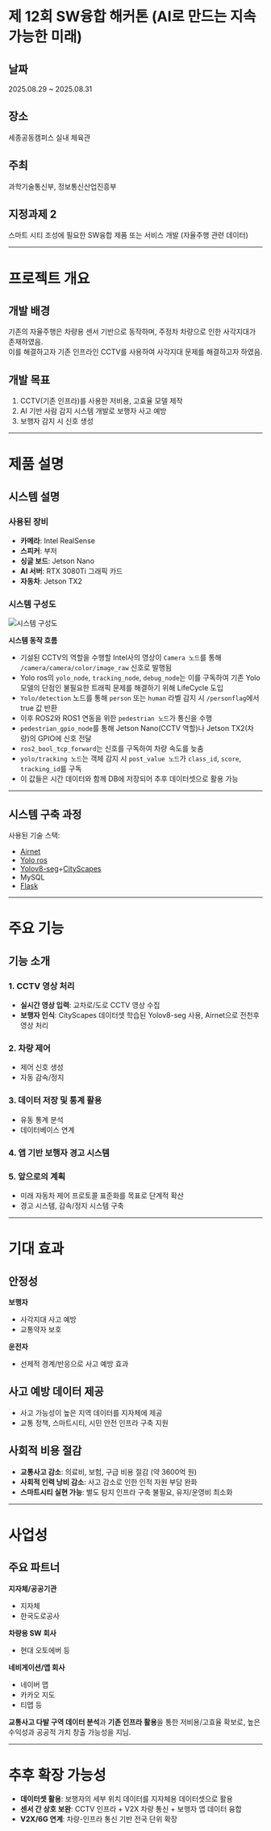 # 제 12회 SW융합 해커톤 (AI로 만드는 지속가능한 미래)

## 날짜
2025.08.29 ~ 2025.08.31  

## 장소 
세종공동캠퍼스 실내 체육관  

## 주최
과학기술통신부, 정보통신산업진흥부  

## 지정과제 2
스마트 시티 조성에 필요한 SW융합 제품 또는 서비스 개발 (자율주행 관련 데이터)  

---

# 프로젝트 개요

## 개발 배경
기존의 자율주행은 차량용 센서 기반으로 동작하며, 주정차 차량으로 인한 사각지대가 존재하였음.  
이를 해결하고자 기존 인프라인 CCTV를 사용하여 사각지대 문제를 해결하고자 하였음.  

## 개발 목표
1. CCTV(기존 인프라)를 사용한 저비용, 고효율 모델 제작  
2. AI 기반 사람 감지 시스템 개발로 보행자 사고 예방  
3. 보행자 감지 시 신호 생성  

---

# 제품 설명

## 시스템 설명

### 사용된 장비
- **카메라**: Intel RealSense  
- **스피커**: 부저  
- **싱글 보드**: Jetson Nano  
- **AI 서버**: RTX 3080Ti 그래픽 카드  
- **자동차**: Jetson TX2  

### 시스템 구성도

![시스템 구성도](./해커톤_자료/첨부파일/노드_구조%201.png)

**시스템 동작 흐름**

- 기설된 CCTV의 역할을 수행할 Intel사의 영상이 `Camera 노드`를 통해 `/camera/camera/color/image_raw` 신호로 발행됨  
- Yolo ros의 `yolo_node`, `tracking_node`, `debug_node`는 이를 구독하여 기존 Yolo 모델의 단점인 불필요한 트래픽 문제를 해결하기 위해 LifeCycle 도입  
- `Yolo/detection` 노드를 통해 `person` 또는 `human` 라벨 감지 시 `/personflag`에서 true 값 반환  
- 이후 ROS2와 ROS1 연동을 위한 `pedestrian 노드`가 통신을 수행  
- `pedestrian_gpio_node`를 통해 Jetson Nano(CCTV 역할)나 Jetson TX2(차량)의 GPIO에 신호 전달  
- `ros2_bool_tcp_forward`는 신호를 구독하여 차량 속도를 늦춤  
- `yolo/tracking 노드`는 객체 감지 시 `post_value 노드`가 `class_id`, `score`, `tracking_id`를 구독  
- 이 값들은 시간 데이터와 함께 DB에 저장되어 추후 데이터셋으로 활용 가능  

---

## 시스템 구축 과정

사용된 기술 스택:
- [Airnet](./해커톤_자료/airnet/Airnet.md)
- [Yolo ros](./해커톤_자료/Yolo_ros/Yolo%20ros.md)
- [Yolov8-seg](./해커톤_자료/cityscapes_yolov8-seg/Yolov8m-seg.md)+[CityScapes](./해커톤_자료/cityscapes_yolov8-seg/cityscape.md)
- MySQL  
- [Flask](./해커톤_자료/flask/flask.md)

---

# 주요 기능

## 기능 소개 

### 1. CCTV 영상 처리
- **실시간 영상 입력**: 교차로/도로 CCTV 영상 수집  
- **보행자 인식**: CityScapes 데이터셋 학습된 Yolov8-seg 사용, Airnet으로 전천후 영상 처리  

### 2. 차량 제어
- 제어 신호 생성  
- 자동 감속/정지  

### 3. 데이터 저장 및 통계 활용
- 유동 통계 분석  
- 데이터베이스 연계  

### 4. 앱 기반 보행자 경고 시스템

### 5. 앞으로의 계획
- 미래 자동차 제어 프로토콜 표준화를 목표로 단계적 확산  
- 경고 시스템, 감속/정지 시스템 구축  

---

# 기대 효과

## 안정성

**보행자**
- 사각지대 사고 예방
- 교통약자 보호  

**운전자**
- 선제적 경계/반응으로 사고 예방 효과  

## 사고 예방 데이터 제공
- 사고 가능성이 높은 지역 데이터를 지자체에 제공  
- 교통 정책, 스마트시티, 시민 안전 인프라 구축 지원  

## 사회적 비용 절감
- **교통사고 감소**: 의료비, 보험, 구급 비용 절감 (약 3600억 원)  
- **사회적 인력 낭비 감소**: 사고 감소로 인한 인적 자원 부담 완화  
- **스마트시티 실현 가능**: 별도 탐지 인프라 구축 불필요, 유지/운영비 최소화  

---

# 사업성

## 주요 파트너

**지자체/공공기관**
- 지자체
- 한국도로공사  

**차량용 SW 회사**
- 현대 오토에버 등  

**네비게이션/앱 회사**
- 네이버 맵
- 카카오 지도
- 티맵 등  

**교통사고 다발 구역 데이터 분석**과 **기존 인프라 활용**을 통한 저비용/고효율 확보로, 높은 수익성과 공공적 가치 창출 가능성을 지님.  

---

# 추후 확장 가능성

- **데이터셋 활용**: 보행자의 세부 위치 데이터를 지자체용 데이터셋으로 활용  
- **센서 간 상호 보완**: CCTV 인프라 + V2X 차량 통신 + 보행자 앱 데이터 융합  
- **V2X/6G 연계**: 차량-인프라 통신 기반 전국 단위 확장
